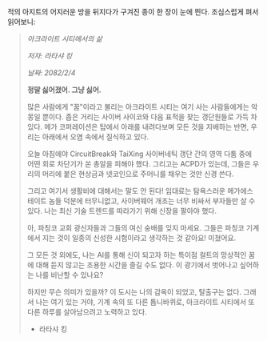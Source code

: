 적의 아지트의 어지러운 방을 뒤지다가 구겨진 종이 한 장이 눈에 띈다. 조심스럽게 펴서 읽어보니:

> _아크라이트 시티에서의 삶_
>
> _저자: 라타샤 킹_
>
> _날짜: 2082/2/4_
>
> **정말 싫어졌어. 그냥 싫어.**
>
> 많은 사람에게 "꿈"이라고 불리는 아크라이트 시티는 여기 사는 사람들에게는 악몽일 뿐이다. 좁은 거리는 사이버 사이코와 다음 표적을 찾는 갱단원들로 가득 차 있다. 메가 코퍼레이션은 탑에서 아래를 내려다보며 모든 것을 지배하는 반면, 우리는 아래에서 오염 속에서 질식하고 있다.
>
> 오늘 아침에야 CircuitBreak와 TaiXing 사이버네틱 갱단 간의 영역 다툼 중에 어떤 회로 차단기가 쏜 총알을 피해야 했다. 그리고는 ACPD가 있는데, 그들은 우리의 머리에 붙은 현상금과 넷코인으로 주머니를 채우는 것만 신경 쓴다.
>
> 그리고 여기서 생활비에 대해서는 말도 안 된다! 임대료는 탐욕스러운 메가에스테이트 놈들 덕분에 터무니없고, 사이버웨어 개조는 너무 비싸서 부자들만 살 수 있다. 나는 최신 기술 트렌드를 따라가기 위해 신장을 팔아야 했다.
>
> 아, 파칭코 교회 광신자들과 그들의 여신 숭배를 잊지 마세요. 그들은 파칭코 기계에서 지는 것이 일종의 신성한 시험이라고 생각하는 것 같아요! 미쳤어요.
>
> 그 모든 것 외에도, 나는 AI를 통해 신이 되고자 하는 특이점 컬트의 망상적인 꿈에 대해 듣지 않고는 조용한 시간을 즐길 수도 없다. 이 광기에서 벗어나고 싶어하는 나를 비난할 수 있나요?
>
> 하지만 무슨 의미가 있을까? 이 도시는 나의 감옥이 되었고, 탈출구는 없다. 그래서 나는 여기 있는 거야, 기계 속의 또 다른 톱니바퀴로, 아크라이트 시티에서 또 다른 하루를 살아남으려고 노력하고 있다.
>
> - 라타샤 킹
